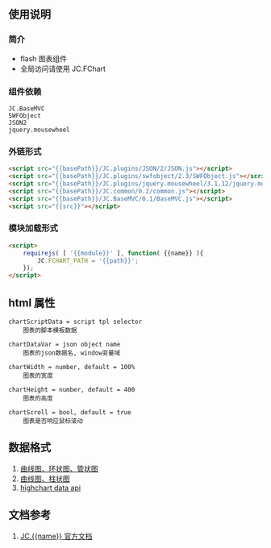 ## 使用说明

### 简介

- flash 图表组件
- 全局访问请使用 JC.FChart

### 组件依赖
    JC.BaseMVC
    SWFObject
    JSON2
    jquery.mousewheel

### 外链形式

```html
<script src="{{basePath}}/JC.plugins/JSON/2/JSON.js"></script>
<script src="{{basePath}}/JC.plugins/swfobject/2.3/SWFObject.js"></script>
<script src="{{basePath}}/JC.plugins/jquery.mousewheel/3.1.12/jquery.mousewheel.js"></script>
<script src="{{basePath}}/JC.common/0.2/common.js"></script>
<script src="{{basePath}}/JC.BaseMVC/0.1/BaseMVC.js"></script>
<script src="{{src}}"></script>
```

### 模块加载形式
```html
<script>
    requirejs( [ '{{module}}' ], function( {{name}} ){
        JC.FCHART_PATH = '{{path}}';
    });
</script>
```

## html 属性

    chartScriptData = script tpl selector
        图表的脚本模板数据
        
    chartDataVar = json object name
        图表的json数据名, window变量域

    chartWidth = number, default = 100%
        图表的宽度

    chartHeight = number, default = 400
        图表的高度

    chartScroll = bool, default = true
        图表是否响应鼠标滚动

## 数据格式

1. [曲线图、环状图、管状图](http://fchart.openjavascript.org/docs_api/classes/JC.FChartCircleData.html)
1. [曲线图、柱状图](http://fchart.openjavascript.org/docs_api/classes/JC.FChartNormalData.html)
1. [highchart data api](http://api.highcharts.com/highcharts)


## 文档参考

1. [JC.{{name}} 官方文档](http://360.75team.com/~qiushaowei/fchart/docs_api/classes/JC.{{name}}.html)

